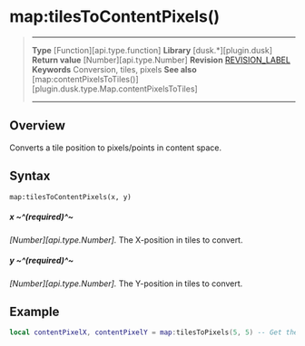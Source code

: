 # map:tilesToContentPixels()

> --------------------- ------------------------------------------------------------------------------------------
> __Type__              [Function][api.type.function]
> __Library__           [dusk.*][plugin.dusk]
> __Return value__      [Number][api.type.Number]
> __Revision__          [REVISION_LABEL](REVISION_URL)
> __Keywords__          Conversion, tiles, pixels
> __See also__          [map:contentPixelsToTiles()][plugin.dusk.type.Map.contentPixelsToTiles]
> --------------------- ------------------------------------------------------------------------------------------


## Overview

Converts a tile position to pixels/points in content space.


## Syntax

	map:tilesToContentPixels(x, y)

##### x ~^(required)^~
_[Number][api.type.Number]._ The X-position in tiles to convert.

##### y ~^(required)^~
_[Number][api.type.Number]._ The Y-position in tiles to convert.


## Example

``````lua
local contentPixelX, contentPixelY = map:tilesToPixels(5, 5) -- Get the pixel location in content coordinates of the tile at (5, 5)
``````
